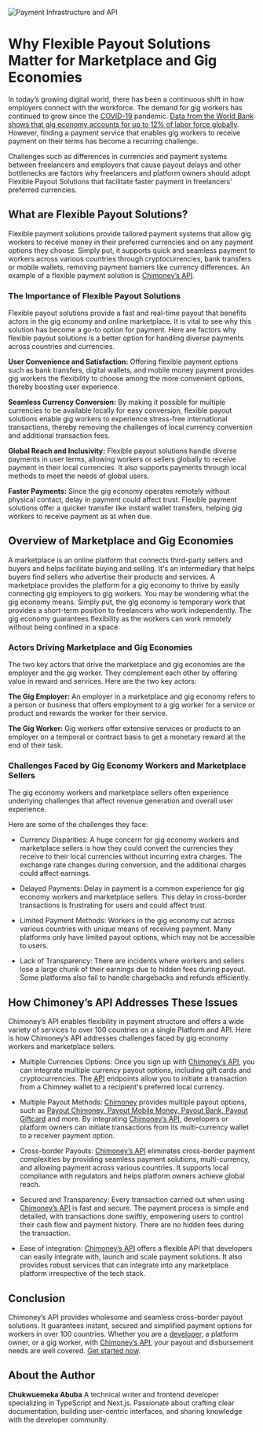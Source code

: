 ![Payment Infrastructure and API](https://cdn.hashnode.com/res/hashnode/image/upload/v1727998479498/066fadba-9d43-48e5-8355-e15354cec4da.png?w=1600&h=840&fit=crop&crop=entropy&auto=compress,format&format=webp)

# Why Flexible Payout Solutions Matter for Marketplace and Gig Economies

In today’s growing digital world, there has been a continuous shift in how employers connect with the workforce. The demand for gig workers has continued to grow since the [COVID-19](https://www.forbes.com/sites/rebeccahenderson/2020/12/10/how-covid-19-has-transformed-the-gig-economy/) pandemic. [Data from the World Bank shows that gig economy accounts for up to 12% of labor force globally](https://www.worldbank.org/en/news/press-release/2023/09/07/demand-for-online-gig-work-rapidly-rising-in-developing-countries). However, finding a payment service that enables gig workers to receive payment on their terms has become a recurring challenge.

Challenges such as differences in currencies and payment systems between freelancers and employers that cause payout delays and other bottlenecks are factors why freelancers and platform owners should adopt Flexible Payout Solutions that facilitate faster payment in freelancers' preferred currencies.

## What are Flexible Payout Solutions?

Flexible payment solutions provide tailored payment systems that allow gig workers to receive money in their preferred currencies and on any payment options they choose. Simply put, it supports quick and seamless payment to workers across various countries through cryptocurrencies, bank transfers or mobile wallets, removing payment barriers like currency differences. An example of a flexible payment solution is [Chimoney’s API](https://chimoney.readme.io/reference/getting-started-with-your-api).

### The Importance of Flexible Payout Solutions

Flexible payout solutions provide a fast and real-time payout that benefits actors in the gig economy and online marketplace. It is vital to see why this solution has become a go-to option for payment. Here are factors why flexible payout solutions is a better option for handling diverse payments across countries and currencies.

**User Convenience and Satisfaction:** Offering flexible payment options such as bank transfers, digital wallets, and mobile money payment provides gig workers the flexibility to choose among the more convenient options, thereby boosting user experience.

**Seamless Currency Conversion:** By making it possible for multiple currencies to be available locally for easy conversion, flexible payout solutions enable gig workers to experience stress-free international transactions, thereby removing the challenges of local currency conversion and additional transaction fees.

**Global Reach and Inclusivity:** Flexible payout solutions handle diverse payments in user terms, allowing workers or sellers globally to receive payment in their local currencies. It also supports payments through local methods to meet the needs of global users.

**Faster Payments:** Since the gig economy operates remotely without physical contact, delay in payment could affect trust. Flexible payment solutions offer a quicker transfer like instant wallet transfers, helping gig workers to receive payment as at when due.

## Overview of Marketplace and Gig Economies

A marketplace is an online platform that connects third-party sellers and buyers and helps facilitate buying and selling. It's an intermediary that helps buyers find sellers who advertise their products and services. A marketplace provides the platform for a gig economy to thrive by easily connecting gig employers to gig workers. You may be wondering what the gig economy means. Simply put, the gig economy is temporary work that provides a short-term position to freelancers who work independently. The gig economy guarantees flexibility as the workers can work remotely without being confined in a space.

### Actors Driving Marketplace and Gig Economies

The two key actors that drive the marketplace and gig economies are the employer and the gig worker. They complement each other by offering value in reward and services. Here are the two key actors:

**The Gig Employer:**
An employer in a marketplace and gig economy refers to a person or business that offers employment to a gig worker for a service or product and rewards the worker for their service.

**The Gig Worker:**
Gig workers offer extensive services or products to an employer on a temporal or contract basis to get a monetary reward at the end of their task.

### Challenges Faced by Gig Economy Workers and Marketplace Sellers
The gig economy workers and marketplace sellers often experience underlying challenges that affect revenue generation and overall user experience.

Here are some of the challenges they face:

- Currency Disparities: A huge concern for gig economy workers and marketplace sellers is how they could convert the currencies they receive to their local currencies without incurring extra charges. The exchange rate changes during conversion, and the additional charges could affect earnings.

- Delayed Payments: Delay in payment is a common experience for gig economy workers and marketplace sellers. This delay in cross-border transactions is frustrating for users and could affect trust.

- Limited Payment Methods: Workers in the gig economy cut across various countries with unique means of receiving payment. Many platforms only have limited payout options, which may not be accessible to users.

- Lack of Transparency: There are incidents where workers and sellers lose a large chunk of their earnings due to hidden fees during payout. Some platforms also fail to handle chargebacks and refunds efficiently.

## How Chimoney’s API Addresses These Issues

Chimoney’s API enables flexibility in payment structure and offers a wide variety of services to over 100 countries on a single Platform and API. Here is how Chimoney’s API addresses challenges faced by gig economy workers and marketplace sellers.

- Multiple Currencies Options: Once you sign up with [Chimoney’s API](https://chimoney.readme.io/reference/getting-started-with-your-api), you can integrate multiple currency payout options, including gift cards and cryptocurrencies. The [API](https://chimoney.readme.io/reference/getting-started-with-your-api) endpoints allow you to initiate a transaction from a Chimney wallet to a recipient's preferred local currency.

- Multiple Payout Methods: [Chimoney](https://chimoney.io/) provides multiple payout options, such as [Payout Chimoney, Payout Mobile Money, Payout Bank, Payout Giftcard](https://chimoney.readme.io/reference/getting-started-with-your-api#payout-mobile-money) and more. By integrating [Chimoney’s API](https://chimoney.readme.io/reference/getting-started-with-your-api), developers or platform owners can initiate transactions from its multi-currency wallet to a receiver payment option.

- Cross-border Payouts: [Chimoney’s API](https://chimoney.readme.io/reference/getting-started-with-your-api) eliminates cross-border payment complexities by providing seamless payment solutions, multi-currency, and allowing payment across various countries. It supports local compliance with regulators and helps platform owners achieve global reach.

- Secured and Transparency: Every transaction carried out when using [Chimoney’s API](https://chimoney.readme.io/reference/getting-started-with-your-api) is fast and secure. The payment process is simple and detailed, with transactions done swiftly, empowering users to control their cash flow and payment history. There are no hidden fees during the transaction.

- Ease of integration: [Chimoney’s API](https://chimoney.readme.io/reference/getting-started-with-your-api) offers a flexible API that developers can easily integrate with, launch and scale payment solutions. It also provides robust services that can integrate into any marketplace platform irrespective of the tech stack.

## Conclusion

Chimoney’s API provides wholesome and seamless cross-border payout solutions. It guarantees instant, secured and simplified payment options for workers in over 100 countries. Whether you are a [developer](https://dash.chimoney.io/auth/signin?next=/developers), a platform owner, or a gig worker, with [Chimoney’s API](https://chimoney.readme.io/reference/getting-started-with-your-api), your payout and disbursement needs are well covered. [Get started now](https://chimoney.readme.io/reference/getting-started-with-your-api).


## About the Author

**Chukwuemeka Abuba**
A technical writer and frontend developer specializing in TypeScript and Next.js. Passionate about crafting clear documentation, building user-centric interfaces, and sharing knowledge with the developer community.